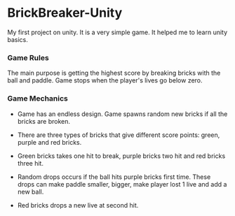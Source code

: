 # BrickBreaker-Unity
My first project on unity. It is a very simple game. It helped me to learn unity basics.


### Game Rules
The main purpose is getting the highest score by breaking bricks with the ball and paddle. 
Game stops when the player's lives go below zero.


### Game Mechanics
- Game has an endless design. Game spawns random new bricks if all the bricks are broken.

- There are three types of bricks that give different score points: green, purple and red bricks.

- Green bricks takes one hit to break, purple bricks two hit and red bricks three hit.

- Random drops occurs if the ball hits purple bricks first time. 
  These drops can make paddle smaller, bigger, make player lost 1 live and add a new ball.

- Red bricks drops a new live at second hit.

